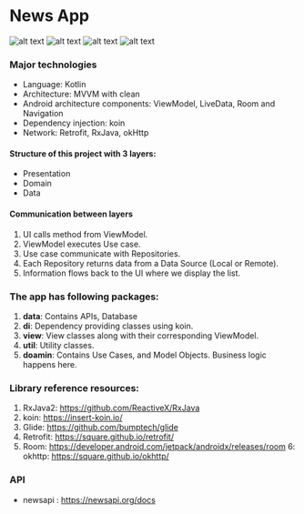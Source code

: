 # News App

![alt text](https://github.com/devinda-ewind/NewsApp/blob/master/img/home.webp?raw=true)
![alt text](https://github.com/devinda-ewind/NewsApp/blob/master/img/home_scrolled.webp?raw=true)
![alt text](https://github.com/devinda-ewind/NewsApp/blob/master/img/filter.webp?raw=true)
![alt text](https://github.com/devinda-ewind/NewsApp/blob/master/img/details.webp?raw=true)

### Major technologies
- Language: Kotlin
- Architecture: MVVM with clean
- Android architecture components: ViewModel, LiveData, Room and Navigation
- Dependency injection: koin
- Network: Retrofit, RxJava, okHttp

#### Structure of this project with 3 layers:
- Presentation
- Domain
- Data

#### Communication between layers
1. UI calls method from ViewModel.
2. ViewModel executes Use case.
3. Use case communicate with Repositories.
4. Each Repository returns data from a Data Source (Local or Remote).
5. Information flows back to the UI where we display the list.

### The app has following packages:
1. **data**: Contains APIs, Database
2. **di**: Dependency providing classes using koin.
3. **view**: View classes along with their corresponding ViewModel.
4. **util**: Utility classes.
5. **doamin**: Contains Use Cases, and Model Objects. Business logic happens here.

### Library reference resources:
1. RxJava2: https://github.com/ReactiveX/RxJava
2. koin: https://insert-koin.io/
3. Glide: https://github.com/bumptech/glide
4. Retrofit: https://square.github.io/retrofit/
5. Room: https://developer.android.com/jetpack/androidx/releases/room
6: okhttp: https://square.github.io/okhttp/

### API
- newsapi : https://newsapi.org/docs

